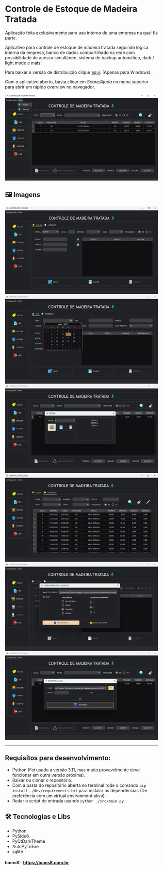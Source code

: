 # Controle de Estoque de Madeira Tratada

Aplicação feita exclusivamente para uso interno de uma empresa na qual fiz parte.

Aplicativo para controle de estoque de madeira tratada seguindo lógica interna da empresa, banco de dados
compartilhado na rede com possibilidade de acesso simultâneo, sistema de backup automático, dark / light mode e mais!

Para baixar a versão de distribuição
clique [aqui](https://github.com/Paulo1402/Controle-de-Estoque/releases/download/v1.0.0/installer.exe). (Apenas para
Windows).

Com o aplicativo aberto, basta clicar em _Sobre/Ajuda_ no menu superior para abrir um rápido overview no navegador.

![preview](.github/preview_home.png)

## 🖼️ Imagens

![preview](.github/preview_cycle.png)
![preview](.github/preview_nfe.png)
![preview](.github/preview_kiln.png)
![preview](.github/preview_history.png)
![preview](.github/preview_config.png)
![preview](.github/preview_import.png)

---

## Requisitos para desenvolvimento:

- Python (Foi usado a versão 3.11, mas muito provavelmente deve funcionar em outra versão próxima).
- Baixar ou clonar o repositório.
- Com a pasta do repositório aberta no terminal rode o comando `pip install ./dev/requirements.txt` para instalar as
  dependências (De preferência com um virtual environment ativo).
- Rodar o script de entrada usando `python ./src/main.py`.

## 🛠 Tecnologias e Libs

- Python
- PySide6
- PyQtDarkTheme
- AutoPyToExe
- sqlite

#### Icons8 - https://icons8.com.br
